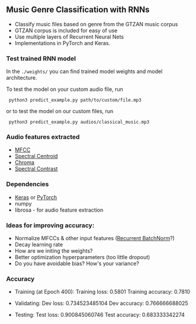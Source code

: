 ## Music Genre Classification with RNNs

 * Classify music files based on genre from the GTZAN music corpus
 * GTZAN corpus is included for easy of use
 * Use multiple layers of Recurrent Neural Nets
 * Implementations in PyTorch and Keras.

### Test trained RNN model
 In the `./weights/` you can find trained model weights and model architecture.

 To test the model on your custom audio file, run

     python3 predict_example.py path/to/custom/file.mp3
 or to test the model on our custom files, run

     python3 predict_example.py audios/classical_music.mp3

### Audio features extracted
 * [MFCC](https://en.wikipedia.org/wiki/Mel-frequency_cepstrum)
 * [Spectral Centroid](https://en.wikipedia.org/wiki/Spectral_centroid)
 * [Chroma](http://labrosa.ee.columbia.edu/matlab/chroma-ansyn/)
 * [Spectral Contrast](http://ieeexplore.ieee.org/document/1035731/)

### Dependencies
 * [Keras](https://keras.io) or [PyTorch](http://pytorch.org)
 * numpy
 * librosa - for audio feature extraction

### Ideas for improving accuracy:
 * Normalize MFCCs & other input features ([Recurrent BatchNorm](https://arxiv.org/pdf/1603.09025v4.pdf)?)
 * Decay learning rate
 * How are we initing the weights?
 * Better optimization hyperparameters (too little dropout)
 * Do you have avoidable bias? How's your variance?

### Accuracy

 * Training (at Epoch 400):
    Training loss: 0.5801
    Training accuracy: 0.7810

 * Validating:
    Dev loss:   0.734523485104
    Dev accuracy:   0.766666688025

 * Testing:
    Test loss:   0.900845060746
    Test accuracy:   0.683333342274
